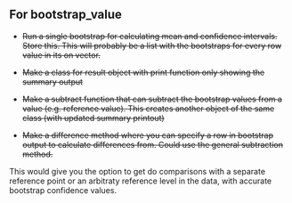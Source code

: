 

For bootstrap_value
-------------------

* ~~Run a single bootstrap for calculating mean and confidence intervals. Store this. This will probably be a list with the bootstraps for every row value in its on vector.~~

* ~~Make a class for result object with print function only showing the summary output~~
* ~~Make a subtract function that can subtract the bootstrap values from a value (e.g. reference value). This creates another object of the same class (with updated summary printout)~~

* ~~Make a difference method where you can specify a row in bootstrap output to calculate differences from. Could use the general subtraction method.~~

This would give you the option to get do comparisons with a separate reference point or an arbitraty reference level in the data, with accurate bootstrap confidence values.







